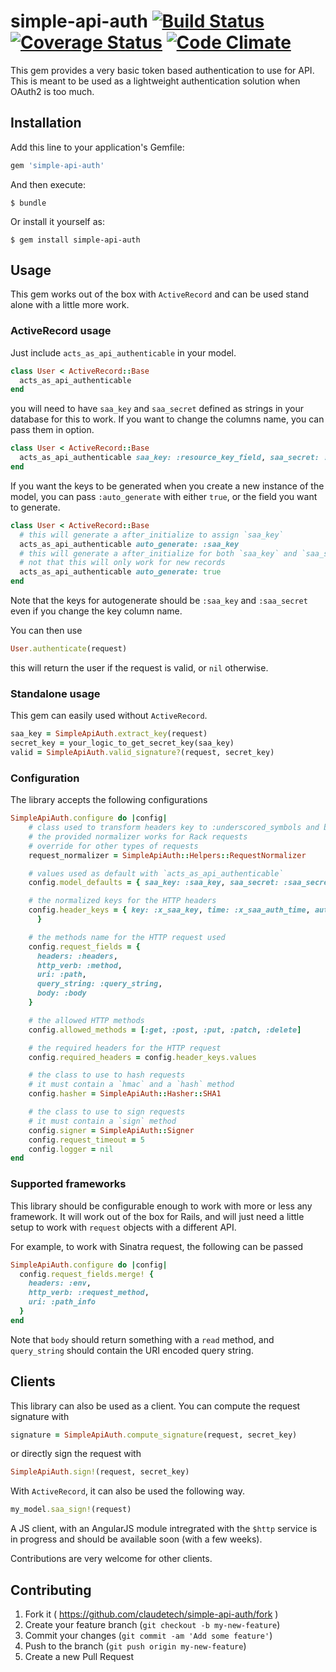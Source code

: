 # simple-api-auth [![Build Status](https://travis-ci.org/claudetech/ruby-simple-api-auth.svg?branch=master)](https://travis-ci.org/claudetech/ruby-simple-api-auth) [![Coverage Status](https://coveralls.io/repos/claudetech/ruby-simple-api-auth/badge.png?branch=master)](https://coveralls.io/r/claudetech/ruby-simple-api-auth?branch=master) [![Code Climate](https://codeclimate.com/github/claudetech/ruby-simple-api-auth/badges/gpa.svg)](https://codeclimate.com/github/claudetech/ruby-simple-api-auth)

This gem provides a very basic token based authentication
to use for API.
This is meant to be used as a lightweight authentication
solution when OAuth2 is too much.

## Installation

Add this line to your application's Gemfile:

```ruby
gem 'simple-api-auth'
```

And then execute:

    $ bundle

Or install it yourself as:

    $ gem install simple-api-auth

## Usage

This gem works out of the box with `ActiveRecord` and can be used stand alone
with a little more work.

### ActiveRecord usage

Just include `acts_as_api_authenticable` in your model.

```ruby
class User < ActiveRecord::Base
  acts_as_api_authenticable
end
```

you will need to have `saa_key` and `saa_secret` defined as strings
in your database for this to work. If you want to change the columns name,
you can pass them in option.

```ruby
class User < ActiveRecord::Base
  acts_as_api_authenticable saa_key: :resource_key_field, saa_secret: :secret_token
end
```

If you want the keys to be generated when you create a new instance of the model, you can pass `:auto_generate` with either `true`, or the field you want
to generate.

```ruby
class User < ActiveRecord::Base
  # this will generate a after_initialize to assign `saa_key`
  acts_as_api_authenticable auto_generate: :saa_key
  # this will generate a after_initialize for both `saa_key` and `saa_secret`
  # not that this will only work for new records
  acts_as_api_authenticable auto_generate: true
end
```

Note that the keys for autogenerate should be `:saa_key` and `:saa_secret` even if you change the key column name.

You can then use

```ruby
User.authenticate(request)
```

this will return the user if the request is valid, or `nil` otherwise.

### Standalone usage

This gem can easily used without `ActiveRecord`.

```ruby
saa_key = SimpleApiAuth.extract_key(request)
secret_key = your_logic_to_get_secret_key(saa_key)
valid = SimpleApiAuth.valid_signature?(request, secret_key)
```

### Configuration

The library accepts the following configurations

```ruby
SimpleApiAuth.configure do |config|
    # class used to transform headers key to :underscored_symbols and back
    # the provided normalizer works for Rack requests
    # override for other types of requests
    request_normalizer = SimpleApiAuth::Helpers::RequestNormalizer

    # values used as default with `acts_as_api_authenticable`
    config.model_defaults = { saa_key: :saa_key, saa_secret: :saa_secret, auto_generate: false }

    # the normalized keys for the HTTP headers
    config.header_keys = { key: :x_saa_key, time: :x_saa_auth_time, authorization: :authorization
      }

    # the methods name for the HTTP request used
    config.request_fields = {
      headers: :headers,
      http_verb: :method,
      uri: :path,
      query_string: :query_string,
      body: :body
    }

    # the allowed HTTP methods
    config.allowed_methods = [:get, :post, :put, :patch, :delete]

    # the required headers for the HTTP request
    config.required_headers = config.header_keys.values

    # the class to use to hash requests
    # it must contain a `hmac` and a `hash` method
    config.hasher = SimpleApiAuth::Hasher::SHA1

    # the class to use to sign requests
    # it must contain a `sign` method
    config.signer = SimpleApiAuth::Signer
    config.request_timeout = 5
    config.logger = nil
end
```


### Supported frameworks

This library should be configurable enough to work with more or less any framework.
It will work out of the box for Rails, and will just need a little setup
to work with `request` objects with a different API.

For example, to work with Sinatra request, the following can be passed

```ruby
SimpleApiAuth.configure do |config|
  config.request_fields.merge! {
    headers: :env,
    http_verb: :request_method,
    uri: :path_info
  }
end
```

Note that `body` should return something with a `read` method,
and `query_string` should contain the URI encoded query string.

## Clients

This library can also be used as a client. You can compute the request
signature with

```ruby
signature = SimpleApiAuth.compute_signature(request, secret_key)
```

or directly sign the request with

```ruby
SimpleApiAuth.sign!(request, secret_key)
```

With `ActiveRecord`, it can also be used the following way.

```ruby
my_model.saa_sign!(request)
```

A JS client, with an AngularJS module intregrated with the `$http` service
is in progress and should be available soon (with a few weeks).

Contributions are very welcome for other clients.

## Contributing

1. Fork it ( https://github.com/claudetech/simple-api-auth/fork )
2. Create your feature branch (`git checkout -b my-new-feature`)
3. Commit your changes (`git commit -am 'Add some feature'`)
4. Push to the branch (`git push origin my-new-feature`)
5. Create a new Pull Request
